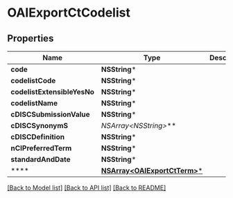 # OAIExportCtCodelist

## Properties
Name | Type | Description | Notes
------------ | ------------- | ------------- | -------------
**code** | **NSString*** |  | [optional] 
**codelistCode** | **NSString*** |  | [optional] 
**codelistExtensibleYesNo** | **NSString*** |  | [optional] 
**codelistName** | **NSString*** |  | [optional] 
**cDISCSubmissionValue** | **NSString*** |  | [optional] 
**cDISCSynonymS** | **NSArray&lt;NSString*&gt;*** |  | [optional] 
**cDISCDefinition** | **NSString*** |  | [optional] 
**nCIPreferredTerm** | **NSString*** |  | [optional] 
**standardAndDate** | **NSString*** |  | [optional] 
**** | [**NSArray&lt;OAIExportCtTerm&gt;***](OAIExportCtTerm.md) |  | [optional] 

[[Back to Model list]](../README.md#documentation-for-models) [[Back to API list]](../README.md#documentation-for-api-endpoints) [[Back to README]](../README.md)


